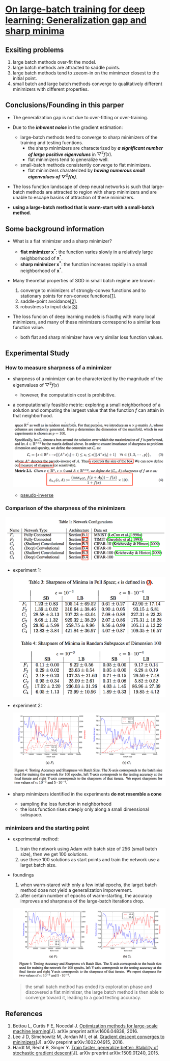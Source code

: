 # [On large-batch training for deep learning: Generalization gap and sharp minima](https://arxiv.org/pdf/1609.04836.pdf)

## Exsiting problems

1. large batch methods over-fit the model.
1. large batch methods are attracted to saddle points.
1. large batch methods tend to zeeom-in on the mimimzer closest to the initial point.
1. small batch and large batch methods converge to qualitatively different minimizers with different properties.

## Conclusions/Founding in this parper

- The generalization gap is not due to over-fitting or over-training.  
- Due to the _**inherent noise**_ in the gradient estimation:

  - large-batch methods tend to converge to sharp minimizers of the training and testing fucntions.
    - the sharp minimizers are characterized by _**a significant number of large positive eigenvalues**_ in $\bigtriangledown^2f(x)$.
    - flat minimizers tend to generalize well.
  - small-batch methods consistently converge to flat minimizers.
    - flat minimizers charaterized by _**having numerous small eigenvalues of $\bigtriangledown^2f(x)$**_.
- The loss function landscape of deep neural networks is such that large-batch methods are attracted to region with sharp minimizers and are unable to escape basins of attraction of these minimizers.
- **using a large-batch method that is warm-start with a small-batch method**.

## Some background information

- What is a flat minimizer and a sharp minimizer?
  - **flat minimizer $\mathbf{x}^*$**: the function varies slowly in a relatively large neighborhood of $\mathbf{x}^*$.
  - **sharp minimizer $\mathbf{x}^*$**: the function increases rapidly in a small neighborhood of $\mathbf{x}^*$.

- Many theoretial properties of SGD in small batch regime are known:
  1. converge to minimizers of strongly-convex functions and to stationary points for non-convex functions[[1](#References)].
  1. saddle-point avoidance[[2](#References)].
  1. robustness to input data[[3](#References)].

- The loss funcion of deep learning models is frauthg with many local minimizers, and many of these minimizers correspond to a similar loss function value.
  - both flat and sharp minimizer have very similar loss function values.

## Experimental Study

### How to measure sharpness of a minimizer

- sharpness of a minimizer can be characterized by the magnitude of the eigenvalues of $\bigtriangledown^2f(x)$
  - however, the computatioin cost is prohibitive.
- a computationally feasible metric: exploring a small neighborhood of a solution and computing the largest value that the function $f$ can attain in that neighborhood.

  ![](images/sharpness_metric.png)

    - [pseudo-inverse](https://en.wikipedia.org/wiki/Generalized_inverse)

### Comparison of the sharpness of the minimizers

![](images/network_configuration.png)

- experiment 1:

    ![](images/sharpness_of_minimizers_1.png)

- experiment 2:

    ![](images/sharpness_of_minimizers_2.png)

- sharp minimizers identified in the experiments **do not resemble a cone**
  - sampling the loss function in neighborhood
  - the loss function rises steeply only along a small dimensional subspace.

### minimizers and the starting point

- experimental method:
  1. train the network using Adam with batch size of 256 (small batch size), then we get 100 solutions.
  1. use these 100 solutions as start points and train the network use a larget batch size.
- foundings
  1. when warm-stared with only a few intial epochs, the larget batch method dose not yield a generalization imporvement.
  1. after certain number of epochs of warm-starting, the accuracy improves and sharpness of the large-batch iterations drop.

  ![](images/warmup_experiments.png)

  > the small batch method has ended its exploration phase and discovered a flat minimizer, the large batch method is then able to converge toward it, leading to a good testing accuracy.

## References

1. Bottou L, Curtis F E, Nocedal J. [Optimization methods for large-scale machine learning](https://arxiv.org/pdf/1606.04838.pdf)[J]. arXiv preprint arXiv:1606.04838, 2016.
1. Lee J D, Simchowitz M, Jordan M I, et al. [Gradient descent converges to minimizers](https://arxiv.org/pdf/1602.04915.pdf)[J]. arXiv preprint arXiv:1602.04915, 2016.
1. Hardt M, Recht B, Singer Y. [Train faster, generalize better: Stability of stochastic gradient descent](https://arxiv.org/pdf/1509.01240.pdf)[J]. arXiv preprint arXiv:1509.01240, 2015.
